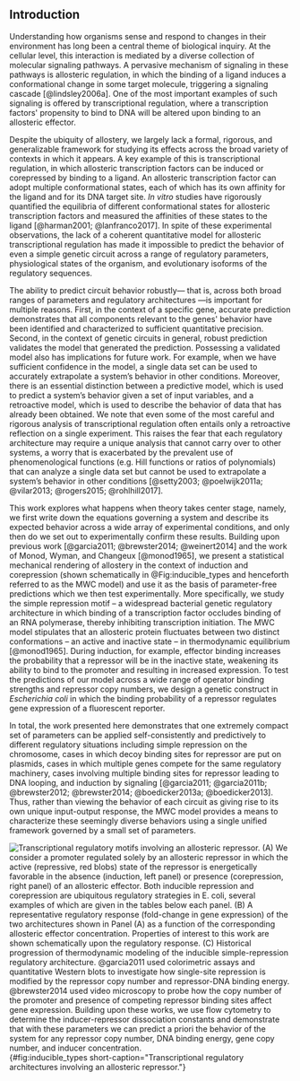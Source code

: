 ## Introduction

Understanding how organisms sense and respond to changes in their
environment has long been a central theme of biological inquiry. At the
cellular level, this interaction is mediated by a diverse collection of
molecular signaling pathways. A pervasive mechanism of signaling in these
pathways is allosteric regulation, in which the binding of a ligand
induces a conformational change in some target molecule, triggering
a signaling cascade [@lindsley2006a]. One of the most important examples
of such signaling is offered by transcriptional regulation, where
a transcription factors' propensity to bind to DNA will be altered upon
binding to an allosteric effector.

Despite the ubiquity of allostery, we largely lack a formal, rigorous, and
generalizable framework for studying its effects across the broad variety of
contexts in which it appears. A key example of this is transcriptional
regulation, in which allosteric transcription factors can be induced or
corepressed by binding to a ligand. An allosteric transcription factor can
adopt multiple conformational states, each of which has its own affinity for
the ligand and for its DNA target site. *In vitro* studies have rigorously
quantified the equilibria of different conformational states for allosteric
transcription factors and measured the affinities of these states to the
ligand [@harman2001; @lanfranco2017]. In spite of these experimental
observations, the lack of a coherent quantitative model for allosteric
transcriptional regulation has made it impossible to predict the behavior of
even a simple genetic circuit across a range of regulatory parameters,
physiological states of the organism, and evolutionary isoforms of the
regulatory sequences.

The ability to predict circuit behavior robustly— that is, across both
broad ranges of parameters and regulatory architectures —is important for
multiple reasons. First, in the context of a specific gene, accurate
prediction demonstrates that all components relevant to the genes'
behavior have been identified and characterized to sufficient
quantitative precision. Second, in the context of genetic circuits in
general, robust prediction validates the model that generated the
prediction. Possessing a validated model also has implications for future
work. For example, when we have sufficient confidence in the model,
a single data set can be used to accurately extrapolate a system’s
behavior in other conditions. Moreover, there is an essential distinction
between a predictive model, which is used to predict a system’s behavior
given a set of input variables, and a retroactive model, which is used to
describe the behavior of data that has already been obtained. We note
that even some of the most careful and rigorous analysis of
transcriptional regulation often entails only a retroactive reflection on
a single experiment. This raises the fear that each regulatory
architecture may require a unique analysis that cannot carry over to
other systems, a worry that is exacerbated by the prevalent use of
phenomenological functions (e.g. Hill functions or ratios of polynomials)
that can analyze a single data set but cannot be used to extrapolate
a system’s behavior in other conditions [@setty2003; @poelwijk2011a;
@vilar2013; @rogers2015; @rohlhill2017].

This work explores what happens when theory takes center stage, namely, we
first write down the equations governing a system and describe its expected
behavior across a wide array of experimental conditions, and only then do we
set out to experimentally confirm these results. Building upon previous work
[@garcia2011; @brewster2014; @weinert2014] and the work of Monod, Wyman, and
Changeux [@monod1965], we present a statistical mechanical rendering of
allostery in the context of induction and corepression (shown schematically
in @Fig:inducible_types and henceforth referred to as the MWC model) and use
it as the basis of parameter-free predictions which we then test
experimentally. More specifically, we study the simple repression motif – a
widespread bacterial genetic regulatory architecture in which binding of a
transcription factor occludes binding of an RNA polymerase, thereby
inhibiting transcription initiation. The MWC model stipulates that an
allosteric protein fluctuates between two distinct conformations – an active
and inactive state – in thermodynamic equilibrium [@monod1965]. During
induction, for example, effector binding increases the probability that a
repressor will be in the inactive state, weakening its ability to bind to the
promoter and resulting in increased expression. To test the predictions of
our model across a wide range of operator binding strengths and repressor
copy numbers, we design a genetic construct in *Escherichia coli* in which
the binding probability of a repressor regulates gene expression of a
fluorescent reporter.

In total, the work presented here demonstrates that one extremely compact set
of parameters can be applied self-consistently and predictively to different
regulatory situations including simple repression on the chromosome, cases in
which decoy binding sites for repressor are put on plasmids, cases in which
multiple genes compete for the same regulatory machinery, cases involving
multiple binding sites for repressor leading to DNA looping, and induction by
signaling [@garcia2011; @garcia2011b; @brewster2012; @brewster2014;
@boedicker2013a; @boedicker2013]. Thus, rather than viewing the behavior of
each circuit as giving rise to its own unique input-output response, the MWC
model provides a means to characterize these seemingly diverse behaviors
using a single unified framework governed by a small set of parameters.

![ **Transcriptional regulatory motifs involving an allosteric repressor.**
(A) We consider a promoter regulated solely by an allosteric repressor in
which the active (repressive, red blobs) state of the repressor is
energetically favorable in the absence (induction, left panel) or presence
(corepression, right panel) of an allosteric effector. Both inducible
repression and corepression are ubiquitous regulatory strategies in *E.
coli*, several examples of which are given in the tables below each panel.
(B) A representative regulatory response (fold-change in gene expression) of
the two architectures shown in Panel (A) as a function of the corresponding
allosteric effector concentration. Properties of interest to this work are
shown schematically upon the regulatory response. (C) Historical progression
of thermodynamic modeling of the inducible simple-repression regulatory
architecture. @garcia2011 used colorimetric assays and quantitative Western
blots to investigate how single-site repression is modified by the repressor
copy number and repressor-DNA binding energy. @brewster2014 used video
microscopy to probe how the copy number of the promoter and presence of
competing repressor binding sites affect gene expression. Building upon these
works, we use flow cytometry to determine the inducer-repressor dissociation
constants and demonstrate that with these parameters we can predict *a
priori* the behavior of the system for any repressor copy number, DNA binding
energy, gene copy number, and inducer
concentration.](ch2_fig1){#fig:inducible_types short-caption="Transcriptional
regulatory architectures involving an allosteric repressor."}

